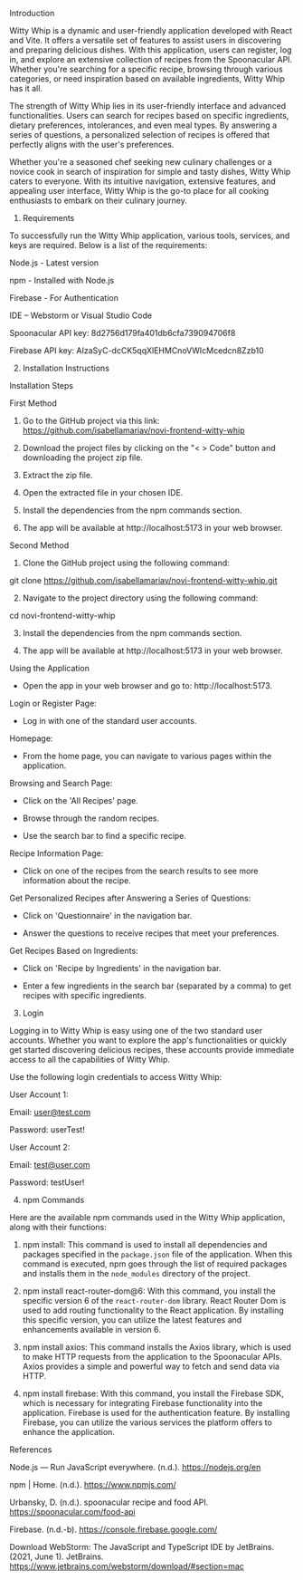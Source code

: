 
Introduction


Witty Whip is a dynamic and user-friendly application developed with React and Vite. It offers a versatile set of features to assist users in discovering and preparing delicious dishes. With this application, users can register, log in, and explore an extensive collection of recipes from the Spoonacular API. Whether you're searching for a specific recipe, browsing through various categories, or need inspiration based on available ingredients, Witty Whip has it all.



The strength of Witty Whip lies in its user-friendly interface and advanced functionalities. Users can search for recipes based on specific ingredients, dietary preferences, intolerances, and even meal types. By answering a series of questions, a personalized selection of recipes is offered that perfectly aligns with the user's preferences.



Whether you're a seasoned chef seeking new culinary challenges or a novice cook in search of inspiration for simple and tasty dishes, Witty Whip caters to everyone. With its intuitive navigation, extensive features, and appealing user interface, Witty Whip is the go-to place for all cooking enthusiasts to embark on their culinary journey.





1. Requirements


To successfully run the Witty Whip application, various tools, services, and keys are required. Below is a list of the requirements:



Node.js - Latest version

npm - Installed with Node.js

Firebase - For Authentication

IDE – Webstorm or Visual Studio Code

Spoonacular API key: 8d2756d179fa401db6cfa739094706f8

Firebase API key: AIzaSyC-dcCK5qqXlEHMCnoVWIcMcedcn8Zzb10



2. Installation Instructions


Installation Steps


First Method
1. Go to the GitHub project via this link: https://github.com/isabellamariav/novi-frontend-witty-whip

2. Download the project files by clicking on the "< > Code" button and downloading the project zip file.

3. Extract the zip file.

4. Open the extracted file in your chosen IDE.

5. Install the dependencies from the npm commands section.

6. The app will be available at http://localhost:5173 in your web browser.



Second Method
1. Clone the GitHub project using the following command:

git clone https://github.com/isabellamariav/novi-frontend-witty-whip.git

2. Navigate to the project directory using the following command:

cd novi-frontend-witty-whip

3. Install the dependencies from the npm commands section.

4. The app will be available at http://localhost:5173 in your web browser.



Using the Application


- Open the app in your web browser and go to: http://localhost:5173.



Login or Register Page:

- Log in with one of the standard user accounts.



Homepage:

- From the home page, you can navigate to various pages within the application.



Browsing and Search Page:

- Click on the 'All Recipes' page.

- Browse through the random recipes.

- Use the search bar to find a specific recipe.



Recipe Information Page:

- Click on one of the recipes from the search results to see more information about the recipe.



Get Personalized Recipes after Answering a Series of Questions:

- Click on 'Questionnaire' in the navigation bar.

- Answer the questions to receive recipes that meet your preferences.



Get Recipes Based on Ingredients:

- Click on 'Recipe by Ingredients' in the navigation bar.

- Enter a few ingredients in the search bar (separated by a comma) to get recipes with specific ingredients.



3. Login


Logging in to Witty Whip is easy using one of the two standard user accounts. Whether you want to explore the app's functionalities or quickly get started discovering delicious recipes, these accounts provide immediate access to all the capabilities of Witty Whip.



Use the following login credentials to access Witty Whip:



User Account 1:

Email: user@test.com

Password: userTest!



User Account 2:

Email: test@user.com

Password: testUser!



4. npm Commands


Here are the available npm commands used in the Witty Whip application, along with their functions:



1. npm install: This command is used to install all dependencies and packages specified in the `package.json` file of the application. When this command is executed, npm goes through the list of required packages and installs them in the `node_modules` directory of the project.



2. npm install react-router-dom@6: With this command, you install the specific version 6 of the `react-router-dom` library. React Router Dom is used to add routing functionality to the React application. By installing this specific version, you can utilize the latest features and enhancements available in version 6.



3. npm install axios: This command installs the Axios library, which is used to make HTTP requests from the application to the Spoonacular APIs. Axios provides a simple and powerful way to fetch and send data via HTTP.



4. npm install firebase: With this command, you install the Firebase SDK, which is necessary for integrating Firebase functionality into the application. Firebase is used for the authentication feature. By installing Firebase, you can utilize the various services the platform offers to enhance the application.



References


Node.js — Run JavaScript everywhere. (n.d.). https://nodejs.org/en



npm | Home. (n.d.). https://www.npmjs.com/



Urbansky, D. (n.d.). spoonacular recipe and food API. https://spoonacular.com/food-api



Firebase. (n.d.-b). https://console.firebase.google.com/



Download WebStorm: The JavaScript and TypeScript IDE by JetBrains. (2021, June 1). JetBrains. https://www.jetbrains.com/webstorm/download/#section=mac